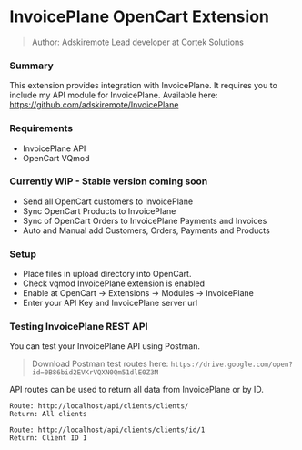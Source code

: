 # InvoicePlane OpenCart Extension
> Author: Adskiremote
> Lead developer at Cortek Solutions

### Summary
This extension provides integration with InvoicePlane.
It requires you to include my API module for InvoicePlane.
Available here: https://github.com/adskiremote/InvoicePlane

### Requirements
- InvoicePlane API
- OpenCart VQmod

### Currently WIP - Stable version coming soon
- Send all OpenCart customers to InvoicePlane
- Sync OpenCart Products to InvoicePlane
- Sync of OpenCart Orders to InvoicePlane Payments and Invoices
- Auto and Manual add Customers, Orders, Payments and Products

### Setup
- Place files in upload directory into OpenCart.
- Check vqmod InvoicePlane extension is enabled
- Enable at OpenCart -> Extensions -> Modules -> InvoicePlane
- Enter your API Key and InvoicePlane server url


### Testing InvoicePlane REST API
You can test your InvoicePlane API using Postman.
> Download Postman test routes here: `https://drive.google.com/open?id=0B86bid2EVKrVQXN0Qm51dlE0Z3M`

API routes can be used to return all data from InvoicePlane or by ID.

````
Route: http://localhost/api/clients/clients/
Return: All clients

Route: http://localhost/api/clients/clients/id/1
Return: Client ID 1
````

